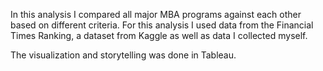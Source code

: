 In this analysis I compared all major MBA programs against each other based on different criteria. For this analysis I used data from the Financial Times Ranking, a dataset from Kaggle as well as data I collected myself.

The visualization and storytelling was done in Tableau.
